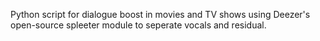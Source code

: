 Python script for dialogue boost in movies and TV shows using Deezer's open-source spleeter module to seperate vocals and residual.
